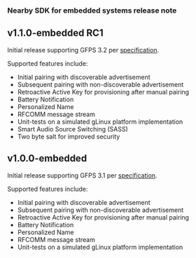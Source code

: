 ### Nearby SDK for embedded systems release note

## v1.1.0-embedded RC1
Initial release supporting GFPS 3.2 per [specification](https://developers.google.com/nearby/fast-pair/specifications/introduction).

Supported features include:
* Initial pairing with discoverable advertisement
* Subsequent pairing with non-discoverable advertisement
* Retroactive Active Key for provisioning after manual pairing
* Battery Notification
* Personalized Name
* RFCOMM message stream
* Unit-tests on a simulated gLinux platform implementation 
* Smart Audio Source Switching (SASS)
* Two byte salt for improved security

## v1.0.0-embedded
Initial release supporting GFPS 3.1 per [specification](https://developers.google.com/nearby/fast-pair/specifications/introduction).

Supported features include:
* Initial pairing with discoverable advertisement
* Subsequent pairing with non-discoverable advertisement
* Retroactive Active Key for provisioning after manual pairing
* Battery Notification
* Personalized Name
* RFCOMM message stream
* Unit-tests on a simulated gLinux platform implementation 

